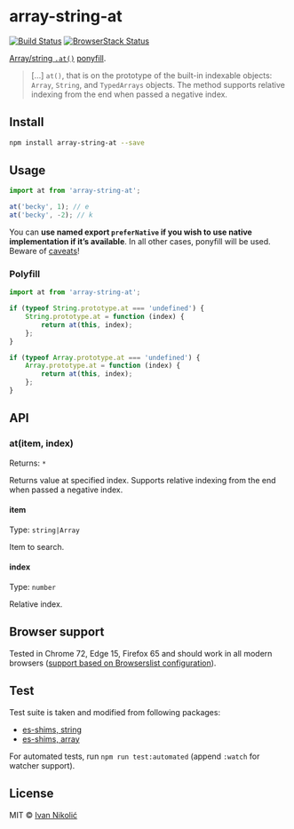 # array-string-at

[![Build Status][ci-img]][ci]
[![BrowserStack Status][browserstack-img]][browserstack]

[Array/string `.at()`](https://github.com/tc39/proposal-relative-indexing-method)
[ponyfill](https://ponyfill.com).

> […] `at()`, that is on the prototype of the built-in indexable objects:
> `Array`, `String`, and `TypedArrays` objects. The method supports relative
> indexing from the end when passed a negative index.

## Install

```sh
npm install array-string-at --save
```

## Usage

```js
import at from 'array-string-at';

at('becky', 1); // e
at('becky', -2); // k
```

You can **use named export `preferNative` if you wish to use native
implementation if it’s available**. In all other cases, ponyfill will be used.
Beware of
[caveats](https://github.com/sindresorhus/ponyfill#user-content-ponyfill:~:text=Ponyfills%20should%20never%20use%20the%20native,between%20environments%2C%20which%20can%20cause%20bugs.)!

### Polyfill

```js
import at from 'array-string-at';

if (typeof String.prototype.at === 'undefined') {
	String.prototype.at = function (index) {
		return at(this, index);
	};
}

if (typeof Array.prototype.at === 'undefined') {
	Array.prototype.at = function (index) {
		return at(this, index);
	};
}
```

## API

### at(item, index)

Returns: `*`

Returns value at specified index. Supports relative indexing from the end when
passed a negative index.

#### item

Type: `string|Array`

Item to search.

#### index

Type: `number`

Relative index.

## Browser support

Tested in Chrome 72, Edge 15, Firefox 65 and should work in all modern browsers
([support based on Browserslist configuration](https://browserslist.dev/?q=bGFzdCAzIG1ham9yIHZlcnNpb25zLCBzaW5jZSAyMDE5LCBlZGdlID49IDE1LCBub3QgaWUgPiAw)).

## Test

Test suite is taken and modified from following packages:

-   [es-shims, string](https://github.com/es-shims/String.prototype.at/blob/main/test/tests.js)
-   [es-shims, array](https://github.com/es-shims/Array.prototype.at/blob/main/test/tests.js)

For automated tests, run `npm run test:automated` (append `:watch` for watcher
support).

## License

MIT © [Ivan Nikolić](http://ivannikolic.com)

<!-- prettier-ignore-start -->

[ci]: https://travis-ci.com/niksy/array-string-at
[ci-img]: https://travis-ci.com/niksy/array-string-at.svg?branch=master
[browserstack]: https://www.browserstack.com/
[browserstack-img]: https://www.browserstack.com/automate/badge.svg?badge_key=RUJVZTdFUy9NenNXaTdMYU54aDlnKy9TOFNhNTl4ZlBPNitVVXh1ZWpBVT0tLUpFWk9iWkxRdDV5eUJiWVg3Qm1QTnc9PQ==--e7a7b6fb5fd32b1dd45755978da5c71ab1dbaca0

<!-- prettier-ignore-end -->
